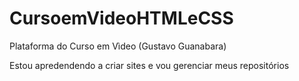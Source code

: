 # CursoemVideoHTMLeCSS
 Plataforma do Curso em Vìdeo (Gustavo Guanabara)

 Estou apredendendo a criar sites e vou gerenciar meus repositórios
